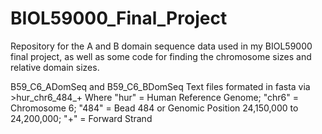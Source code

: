 # BIOL59000_Final_Project
Repository for the A and B domain sequence data used in my BIOL59000 final project, as well as some code for finding the chromosome sizes and relative domain sizes. 

B59_C6_ADomSeq and B59_C6_BDomSeq
Text files formated in fasta via >hur_chr6_484_+ 
Where "hur" = Human Reference Genome; "chr6" = Chromosome 6; "484" = Bead 484 or Genomic Position 24,150,000 to 24,200,000; "+" = Forward Strand
